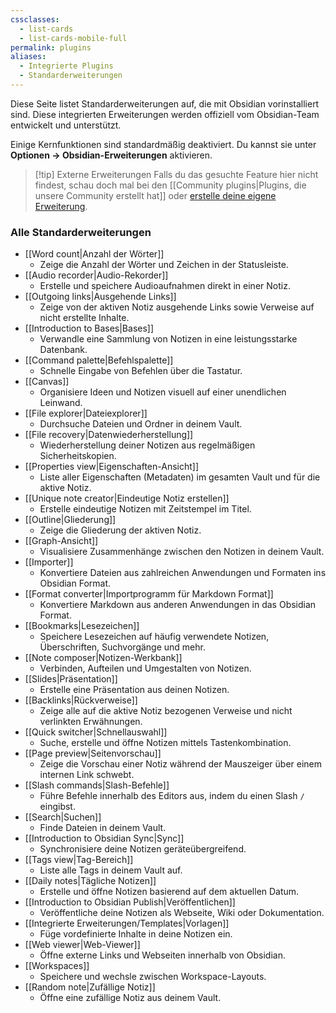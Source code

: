 ```yaml
---
cssclasses:
  - list-cards
  - list-cards-mobile-full
permalink: plugins
aliases:
  - Integrierte Plugins
  - Standarderweiterungen
---
```


Diese Seite listet Standarderweiterungen auf, die mit Obsidian vorinstalliert sind. Diese integrierten Erweiterungen werden offiziell vom Obsidian-Team entwickelt und unterstützt.

Einige Kernfunktionen sind standardmäßig deaktiviert. Du kannst sie unter **Optionen → Obsidian-Erweiterungen** aktivieren.

> [!tip] Externe Erweiterungen
> Falls du das gesuchte Feature hier nicht findest, schau doch mal bei den [[Community plugins|Plugins, die unsere Community erstellt hat]] oder [erstelle deine eigene Erweiterung](https://docs.obsidian.md/Plugins/Getting+started/Build+a+plugin).

### Alle Standarderweiterungen

- [[Word count|Anzahl der Wörter]]
	- Zeige die Anzahl der Wörter und Zeichen in der Statusleiste.
- [[Audio recorder|Audio-Rekorder]]
	- Erstelle und speichere Audioaufnahmen direkt in einer Notiz.
- [[Outgoing links|Ausgehende Links]]
	- Zeige von der aktiven Notiz ausgehende Links sowie Verweise auf nicht erstellte Inhalte.
- [[Introduction to Bases|Bases]]
	- Verwandle eine Sammlung von Notizen in eine leistungsstarke Datenbank.
- [[Command palette|Befehlspalette]]
	- Schnelle Eingabe von Befehlen über die Tastatur.
- [[Canvas]]
	- Organisiere Ideen und Notizen visuell auf einer unendlichen Leinwand.
- [[File explorer|Dateiexplorer]]
	- Durchsuche Dateien und Ordner in deinem Vault.
- [[File recovery|Datenwiederherstellung]]
	- Wiederherstellung deiner Notizen aus regelmäßigen Sicherheitskopien.
- [[Properties view|Eigenschaften-Ansicht]]
	- Liste aller Eigenschaften (Metadaten) im gesamten Vault und für die aktive Notiz.
- [[Unique note creator|Eindeutige Notiz erstellen]]
	- Erstelle eindeutige Notizen mit Zeitstempel im Titel.
- [[Outline|Gliederung]]
	- Zeige die Gliederung der aktiven Notiz.
- [[Graph-Ansicht]]
	- Visualisiere Zusammenhänge zwischen den Notizen in deinem Vault.
- [[Importer]]
	- Konvertiere Dateien aus zahlreichen Anwendungen und Formaten ins Obsidian Format.
- [[Format converter|Importprogramm für Markdown Format]]
	- Konvertiere Markdown aus anderen Anwendungen in das Obsidian Format.
- [[Bookmarks|Lesezeichen]]
	- Speichere Lesezeichen auf häufig verwendete Notizen, Überschriften, Suchvorgänge und mehr.
- [[Note composer|Notizen-Werkbank]]
	- Verbinden, Aufteilen und Umgestalten von Notizen.
- [[Slides|Präsentation]]
	- Erstelle eine Präsentation aus deinen Notizen.
- [[Backlinks|Rückverweise]]
	- Zeige alle auf die aktive Notiz bezogenen Verweise und nicht verlinkten Erwähnungen.
- [[Quick switcher|Schnellauswahl]]
	- Suche, erstelle und öffne Notizen mittels Tastenkombination.
- [[Page preview|Seitenvorschau]]
	- Zeige die Vorschau einer Notiz während der Mauszeiger über einem internen Link schwebt.
- [[Slash commands|Slash-Befehle]]
	- Führe Befehle innerhalb des Editors aus, indem du einen Slash `/` eingibst.
- [[Search|Suchen]]
	- Finde Dateien in deinem Vault.
- [[Introduction to Obsidian Sync|Sync]]
	- Synchronisiere deine Notizen geräteübergreifend.
- [[Tags view|Tag-Bereich]]
	- Liste alle Tags in deinem Vault auf.
- [[Daily notes|Tägliche Notizen]]
	- Erstelle und öffne Notizen basierend auf dem aktuellen Datum.
- [[Introduction to Obsidian Publish|Veröffentlichen]]
	- Veröffentliche deine Notizen als Webseite, Wiki oder Dokumentation.
- [[Integrierte Erweiterungen/Templates|Vorlagen]]
	- Füge vordefinierte Inhalte in deine Notizen ein.
- [[Web viewer|Web-Viewer]]
	- Öffne externe Links und Webseiten innerhalb von Obsidian.
- [[Workspaces]]
	- Speichere und wechsle zwischen Workspace-Layouts.
- [[Random note|Zufällige Notiz]]
	- Öffne eine zufällige Notiz aus deinem Vault.